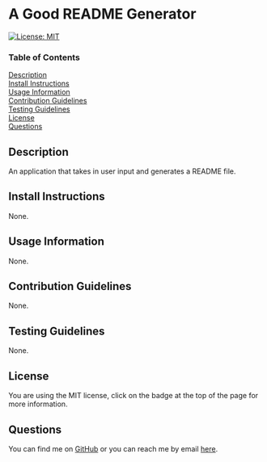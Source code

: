 
# A Good README Generator

[![License: MIT](https://img.shields.io/badge/License-MIT-yellow.svg)](https://opensource.org/licenses/MIT)

### Table of Contents  
[Description](#Description)\
[Install Instructions](#Install-Instructions)\
[Usage Information](#Usage-Information)\
[Contribution Guidelines](#Contribution-Guidelines)\
[Testing Guidelines](#Testing-Guidelines)\
[License](#License)\
[Questions](#Questions)



## Description
An application that takes in user input and generates a README file.


## Install Instructions
None.


## Usage Information
None.


## Contribution Guidelines
None.


## Testing Guidelines
None.


## License
You are using the MIT license, click on the badge at the top of the page for more information.


## Questions
You can find me on [GitHub](https://github.com/AdamAranha) or you can reach me by email [here](mailto:a3aranha@gmail.com).
